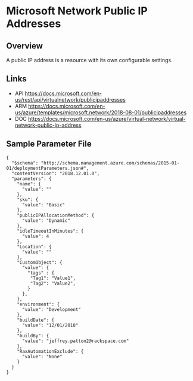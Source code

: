 # Microsoft Network Public IP Addresses

## Overview
A public IP address is a resource with its own configurable settings.

## Links
- API https://docs.microsoft.com/en-us/rest/api/virtualnetwork/publicipaddresses
- ARM https://docs.microsoft.com/en-us/azure/templates/microsoft.network/2018-08-01/publicipaddresses
- DOC https://docs.microsoft.com/en-us/azure/virtual-network/virtual-network-public-ip-address

## Sample Parameter File
```
{
  "$schema": "http://schema.management.azure.com/schemas/2015-01-01/deploymentParameters.json#",
  "contentVersion": "2018.12.01.0",
  "parameters": {
    "name": {
      "value": ""
    },
    "sku": {
      "value": "Basic"
    },
    "publicIPAllocationMethod": {
      "value": "Dynamic"
    },
    "idleTimeoutInMinutes": {
      "value": 4
    },
    "Location": {
      "value": ""
    },
    "CustomObject": {
      "value": {
        "tags" : {
         "Tag1": "Value1",
         "Tag2": "Value2",
        }
      },
    },
    "environment": {
      "value": "Development"
    },
    "buildDate": {
      "value": "12/01/2018"
    },
    "buildBy": {
      "value": "jeffrey.patton2@rackspace.com"
    },
    "RaxAutomationExclude": {
      "value": "None"
    }
  }
}
```